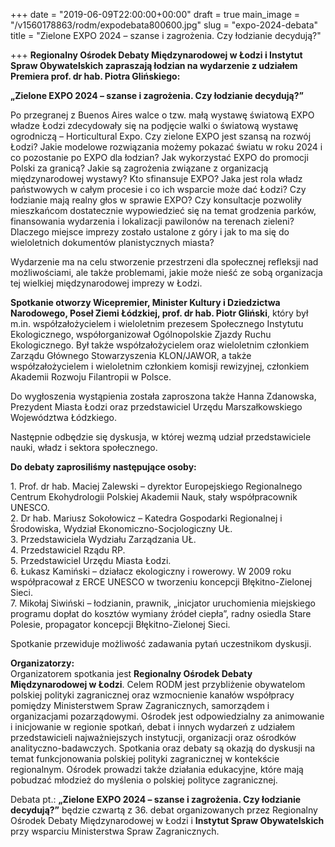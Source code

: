 +++
date = "2019-06-09T22:00:00+00:00"
draft = true
main_image = "/v1560178863/rodm/expodebata800600.jpg"
slug = "expo-2024-debata"
title = "Zielone EXPO 2024 – szanse i zagrożenia. Czy łodzianie decydują?"

+++
**Regionalny Ośrodek Debaty Międzynarodowej w Łodzi i Instytut Spraw Obywatelskich zapraszają łodzian na wydarzenie z udziałem Premiera prof. dr hab. Piotra Glińskiego:**

**„Zielone EXPO 2024 – szanse i zagrożenia. Czy łodzianie decydują?”**

Po przegranej z Buenos Aires walce o tzw. małą wystawę światową EXPO władze Łodzi zdecydowały się na podjęcie walki o światową wystawę ogrodniczą – Horticultural Expo. Czy zielone EXPO jest szansą na rozwój Łodzi? Jakie modelowe rozwiązania możemy pokazać światu w roku 2024 i co pozostanie po EXPO dla łodzian? Jak wykorzystać EXPO do promocji Polski za granicą? Jakie są zagrożenia związane z organizacją międzynarodowej wystawy? Kto sfinansuje EXPO? Jaka jest rola władz państwowych w całym procesie i co ich wsparcie może dać Łodzi? Czy łodzianie mają realny głos w sprawie EXPO? Czy konsultacje pozwoliły mieszkańcom dostatecznie wypowiedzieć się na temat grodzenia parków, finansowania wydarzenia i lokalizacji pawilonów na terenach zieleni? Dlaczego miejsce imprezy zostało ustalone z góry i jak to ma się do wieloletnich dokumentów planistycznych miasta?

Wydarzenie ma na celu stworzenie przestrzeni dla społecznej refleksji nad możliwościami, ale także problemami, jakie może nieść ze sobą organizacja tej wielkiej międzynarodowej imprezy w Łodzi.

**Spotkanie otworzy Wicepremier, Minister Kultury i Dziedzictwa Narodowego, Poseł Ziemi Łódzkiej, prof. dr hab. Piotr Gliński**, który był m.in. współzałożycielem i wieloletnim prezesem Społecznego Instytutu Ekologicznego, współorganizował Ogólnopolskie Zjazdy Ruchu Ekologicznego. Był także współzałożycielem oraz wieloletnim członkiem Zarządu Głównego Stowarzyszenia KLON/JAWOR, a także współzałożycielem i wieloletnim członkiem komisji rewizyjnej, członkiem Akademii Rozwoju Filantropii w Polsce.

Do wygłoszenia wystąpienia została zaproszona także Hanna Zdanowska, Prezydent Miasta Łodzi oraz przedstawiciel Urzędu Marszałkowskiego Województwa Łódzkiego.

Następnie odbędzie się dyskusja, w której wezmą udział przedstawiciele nauki, władz i sektora społecznego.

**Do debaty zaprosiliśmy następujące osoby:**

1\. Prof. dr hab. Maciej Zalewski – dyrektor Europejskiego Regionalnego Centrum Ekohydrologii Polskiej Akademii Nauk, stały współpracownik UNESCO.  
2\. Dr hab. Mariusz Sokołowicz – Katedra Gospodarki Regionalnej i Środowiska, Wydział Ekonomiczno-Socjologiczny UŁ.  
3\. Przedstawiciela Wydziału Zarządzania UŁ.  
4\. Przedstawiciel Rządu RP.  
5\. Przedstawiciel Urzędu Miasta Łodzi.  
6\. Łukasz Kamiński – działacz ekologiczny i rowerowy. W 2009 roku współpracował z ERCE UNESCO w tworzeniu koncepcji Błękitno-Zielonej Sieci.  
7\. Mikołaj Siwiński – łodzianin, prawnik, „inicjator uruchomienia miejskiego programu dopłat do kosztów wymiany źródeł ciepła”, radny osiedla Stare Polesie, propagator koncepcji Błękitno-Zielonej Sieci.  
  
Spotkanie przewiduje możliwość zadawania pytań uczestnikom dyskusji.

**Organizatorzy:**  
 Organizatorem spotkania jest **Regionalny Ośrodek Debaty Międzynarodowej w Łodzi**. Celem RODM jest przybliżenie obywatelom polskiej polityki zagranicznej oraz wzmocnienie kanałów współpracy pomiędzy Ministerstwem Spraw Zagranicznych, samorządem i organizacjami pozarządowymi. Ośrodek jest odpowiedzialny za animowanie i inicjowanie w regionie spotkań, debat i innych wydarzeń z udziałem przedstawicieli najważniejszych instytucji, organizacji oraz ośrodków analityczno-badawczych. Spotkania oraz debaty są okazją do dyskusji na temat funkcjonowania polskiej polityki zagranicznej w kontekście regionalnym. Ośrodek prowadzi także działania edukacyjne, które mają pobudzać młodzież do myślenia o polskiej polityce zagranicznej.

Debata pt.: **„Zielone EXPO 2024 – szanse i zagrożenia. Czy łodzianie decydują?”** będzie czwartą z 36. debat organizowanych przez Regionalny Ośrodek Debaty Międzynarodowej w Łodzi i **Instytut Spraw Obywatelskich** przy wsparciu Ministerstwa Spraw Zagranicznych.